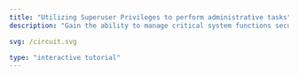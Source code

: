```yaml
---
title: "Utilizing Superuser Privileges to perform administrative tasks"
description: "Gain the ability to manage critical system functions securely using elevated privileges."

svg: /circuit.svg

type: "interactive tutorial"
---
```

